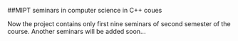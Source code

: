 ##MIPT seminars in computer science in C++ coues

Now the project contains only first nine seminars of second semester of the course. Another seminars will be added soon...
